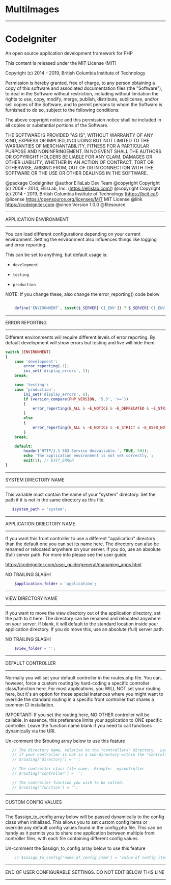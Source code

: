 # MultiImages

***************

# CodeIgniter
 
 An open source application development framework for PHP
 
  This content is released under the MIT License (MIT)
 
  Copyright (c) 2014 - 2019, British Columbia Institute of Technology
 
  Permission is hereby granted, free of charge, to any person obtaining a copy
  of this software and associated documentation files (the "Software"), to deal
  in the Software without restriction, including without limitation the rights
  to use, copy, modify, merge, publish, distribute, sublicense, and/or sell
  copies of the Software, and to permit persons to whom the Software is
  furnished to do so, subject to the following conditions:
 
  The above copyright notice and this permission notice shall be included in
  all copies or substantial portions of the Software.
 
  THE SOFTWARE IS PROVIDED "AS IS", WITHOUT WARRANTY OF ANY KIND, EXPRESS OR
  IMPLIED, INCLUDING BUT NOT LIMITED TO THE WARRANTIES OF MERCHANTABILITY,
  FITNESS FOR A PARTICULAR PURPOSE AND NONINFRINGEMENT. IN NO EVENT SHALL THE
  AUTHORS OR COPYRIGHT HOLDERS BE LIABLE FOR ANY CLAIM, DAMAGES OR OTHER
  LIABILITY, WHETHER IN AN ACTION OF CONTRACT, TORT OR OTHERWISE, ARISING FROM,
  OUT OF OR IN CONNECTION WITH THE SOFTWARE OR THE USE OR OTHER DEALINGS IN
  THE SOFTWARE.
 
  @package	CodeIgniter
  @author	EllisLab Dev Team
  @copyright	Copyright (c) 2008 - 2014, EllisLab, Inc. (https://ellislab.com/)
  @copyright	Copyright (c) 2014 - 2019, British Columbia Institute of Technology (https://bcit.ca/)
  @license	https://opensource.org/licenses/MIT	MIT License
  @link	https://codeigniter.com
  @since	Version 1.0.0
  @filesource



****************
  APPLICATION ENVIRONMENT
****************
 
  You can load different configurations depending on your
  current environment. Setting the environment also influences
  things like logging and error reporting.
 
  This can be set to anything, but default usage is:
 
 *     development
 *     testing
 *     production
 
  NOTE: If you change these, also change the error_reporting() code below
```php  

	define('ENVIRONMENT', isset($_SERVER['CI_ENV']) ? $_SERVER['CI_ENV'] : 'development');
```

 *************
  ERROR REPORTING
 *************
 
  Different environments will require different levels of error reporting.
  By default development will show errors but testing and live will hide them.
```php
switch (ENVIRONMENT)
{
	case 'development':
		error_reporting(-1);
		ini_set('display_errors', 1);
	break;

	case 'testing':
	case 'production':
		ini_set('display_errors', 0);
		if (version_compare(PHP_VERSION, '5.3', '>='))
		{
			error_reporting(E_ALL & ~E_NOTICE & ~E_DEPRECATED & ~E_STRICT & ~E_USER_NOTICE & ~E_USER_DEPRECATED);
		}
		else
		{
			error_reporting(E_ALL & ~E_NOTICE & ~E_STRICT & ~E_USER_NOTICE);
		}
	break;

	default:
		header('HTTP/1.1 503 Service Unavailable.', TRUE, 503);
		echo 'The application environment is not set correctly.';
		exit(1); // EXIT_ERROR
}
```

************
  SYSTEM DIRECTORY NAME
************
 
  This variable must contain the name of your "system" directory.
  Set the path if it is not in the same directory as this file.
 ```php
	$system_path = 'system';
```

****************
  APPLICATION DIRECTORY NAME
****************
 
  If you want this front controller to use a different "application"
  directory than the default one you can set its name here. The directory
  can also be renamed or relocated anywhere on your server. If you do,
  use an absolute (full) server path.
  For more info please see the user guide:
 
  https://codeigniter.com/user_guide/general/managing_apps.html
 
  NO TRAILING SLASH!
```php
	$application_folder = 'application';
```

***********
  VIEW DIRECTORY NAME
***********
 
  If you want to move the view directory out of the application
  directory, set the path to it here. The directory can be renamed
  and relocated anywhere on your server. If blank, it will default
  to the standard location inside your application directory.
  If you do move this, use an absolute (full) server path.
 
  NO TRAILING SLASH!
```php
	$view_folder = '';
```


***************
  DEFAULT CONTROLLER
***************
 
  Normally you will set your default controller in the routes.php file.
  You can, however, force a custom routing by hard-coding a
  specific controller class/function here. For most applications, you
  WILL NOT set your routing here, but it's an option for those
  special instances where you might want to override the standard
  routing in a specific front controller that shares a common CI installation.
 
  IMPORTANT: If you set the routing here, NO OTHER controller will be
  callable. In essence, this preference limits your application to ONE
  specific controller. Leave the function name blank if you need
  to call functions dynamically via the URI.
 
  Un-comment the $routing array below to use this feature
 ```php
	// The directory name, relative to the "controllers" directory.  Leave blank
	// if your controller is not in a sub-directory within the "controllers" one
	// $routing['directory'] = '';

	// The controller class file name.  Example:  mycontroller
	// $routing['controller'] = '';

	// The controller function you wish to be called.
	// $routing['function']	= '';
```


*************
   CUSTOM CONFIG VALUES
*************
 
  The $assign_to_config array below will be passed dynamically to the
  config class when initialized. This allows you to set custom config
  items or override any default config values found in the config.php file.
  This can be handy as it permits you to share one application between
  multiple front controller files, with each file containing different
  config values.
 
  Un-comment the $assign_to_config array below to use this feature
```php
	// $assign_to_config['name_of_config_item'] = 'value of config item';
```


*******************
 END OF USER CONFIGURABLE SETTINGS.  DO NOT EDIT BELOW THIS LINE
*******************
